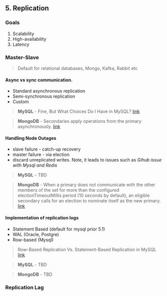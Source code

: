 ## 5. Replication


### Goals
1. Scalability
1. High-availability
1. Latency

### Master-Slave
> Default for relational databases, Mongo, Kafka, Rabbit etc

#### Async vs sync communication.
- Standard asynchronous replication
- Semi-synchronous replication
- Custom

> **MySQL** - Fine, But What Choices Do I Have in MySQL? [link](https://www.percona.com/blog/2017/02/07/overview-of-different-mysql-replication-solutions/)

> **MongoDB** - Secondaries apply operations from the primary asynchronously. [link](https://docs.mongodb.com/manual/replication/#asynchronous-replication)

#### Handling Node Outages
- slave failure - catch-up recovery 
- master failure - via election
- discard unreplicated writes. Note, it leads to issues such as *Gihub issue with Mysql and Redis*

> **MySQL** - TBD

> **MongoDB** - When a primary does not communicate with the other members of the set for more than the configured electionTimeoutMillis period (10 seconds by default), an eligible secondary calls for an election to nominate itself as the new primary. [link](https://docs.mongodb.com/manual/replication/#automatic-failover)

#### Implementation of replication logs
- Statement Based (default for mysql prior 5.1)
- WAL (Oracle, Postgre)
- Row-based (Mysql)
> Row-Based Replication Vs. Statement-Based Replication in MySQL [link](https://www.percona.com/blog/2017/02/07/overview-of-different-mysql-replication-solutions/)

> **MySQL** - TBD

> **MongoDB** - TBD

### Replication Lag
